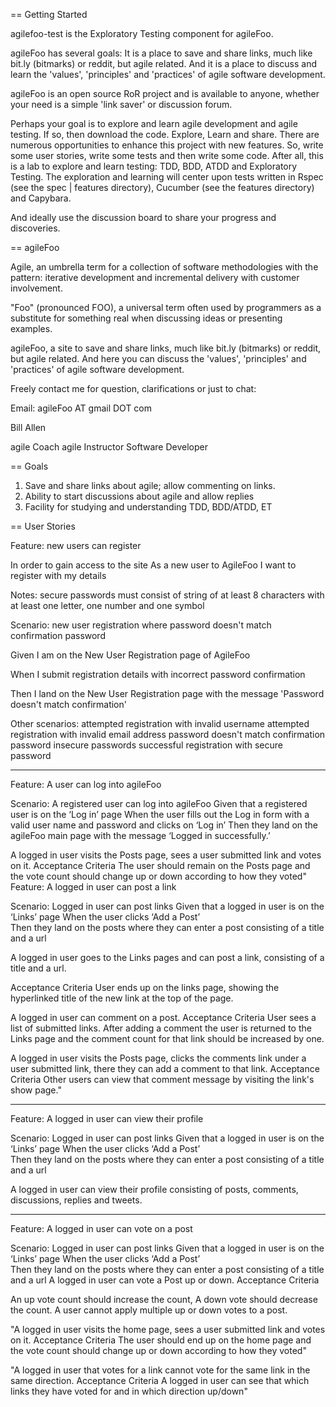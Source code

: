 == Getting Started

agilefoo-test is the Exploratory Testing component for agileFoo.

agileFoo has several goals: It is a place to save and share links, much like bit.ly (bitmarks) or reddit, but agile related. And it is a place to discuss and learn the 'values', 'principles' and 'practices' of agile software development.

agileFoo is an open source RoR project and is available to anyone, whether your need is a simple 'link saver' or discussion forum.

Perhaps your goal is to explore and learn agile development and agile testing. If so, then download the code. Explore, Learn and share. There are numerous opportunities to enhance this project with new features. So, write some user stories, write some tests and then write some code. After all, this is a lab to explore and learn testing: TDD, BDD, ATDD and Exploratory Testing. The exploration and learning will center upon tests written in Rspec (see the spec | features directory), Cucumber (see the features directory) and Capybara.

And ideally use the discussion board to share your progress and discoveries.

== agileFoo

Agile, an umbrella term for a collection of software methodologies with the pattern: iterative development and incremental delivery with customer involvement.

"Foo" (pronounced FOO), a universal term often used by programmers as a substitute for something real when discussing ideas or presenting examples. 

agileFoo, a site to save and share links, much like bit.ly (bitmarks) or reddit, but agile related. And here you can discuss the 'values', 'principles' and 'practices' of agile software development.

Freely contact me for question, clarifications or just to chat:

Email:  agileFoo AT gmail DOT com

Bill Allen

agile Coach
agile Instructor
Software Developer

== Goals

1. Save and share links about agile; allow commenting on links.
2. Ability to start discussions about agile and allow replies
3. Facility for studying and understanding TDD, BDD/ATDD, ET


== User Stories

Feature: new users can register 

In order to gain access to the site
As a new user to AgileFoo
I want to register with my details


Notes: secure passwords must consist of string of at least 8 characters with at least one letter, one number and one symbol

Scenario: new user registration where password doesn't match confirmation password

Given I am on the New User Registration page of AgileFoo

When I submit registration details with incorrect password confirmation

Then I land on the New User Registration page with the message 'Password doesn't match confirmation'

Other scenarios:
attempted registration with invalid username
attempted registration with invalid email address
password doesn't match confirmation password
insecure passwords 
successful registration with secure password

_______________________________________________________________


Feature: A user can log into agileFoo 

Scenario: A registered user can log into agileFoo 
Given that a registered user is on the ‘Log in’ page
When the user fills out the Log in form with a valid user name and password and clicks on ‘Log in’ 
Then they land on the agileFoo main page with the message ‘Logged in successfully.’


A logged in user visits the Posts page, sees a user submitted link and votes on it.
Acceptance Criteria
The user should remain on the Posts page and the vote count should change up or down according to how they voted"
Feature: A logged in user can post a link 

Scenario: Logged in user can post links 
Given that a logged in user is on the ‘Links’ page
When the user clicks ‘Add a Post’  
Then they land on the posts where they can enter a post consisting of a title and a url

A logged in user goes to the Links pages and can post a link, consisting of a title and a url.

Acceptance Criteria
User ends up on the links page, showing the hyperlinked title of the new link at the top of the page. 


A logged in user can comment on a post.
Acceptance Criteria
User sees a list of submitted links.
After adding a comment the user is returned to the Links page and the comment count for that link should be increased by one. 

A logged in user visits the Posts page, clicks the comments link under a user submitted link, there they can add a comment to that link. 
Acceptance Criteria
Other users can view that comment message by visiting the link's show page."
_______________________________________________________________

Feature: A logged in user can view their profile 

Scenario: Logged in user can post links 
Given that a logged in user is on the ‘Links’ page
When the user clicks ‘Add a Post’  
Then they land on the posts where they can enter a post consisting of a title and a url

A logged in user can view their profile consisting of posts, comments, discussions, replies and tweets.
_______________________________________________________________

Feature: A logged in user can vote on a post 

Scenario: Logged in user can post links 
Given that a logged in user is on the ‘Links’ page
When the user clicks ‘Add a Post’  
Then they land on the posts where they can enter a post consisting of a title and a url
A logged in user can vote a Post up or down.
Acceptance Criteria

An up vote count should increase the count, A down vote should decrease the count. A user cannot apply multiple up or down votes to a post. 

"A logged in user visits the home page, sees a user submitted link and votes on it.
Acceptance Criteria
The user should end up on the home page and the vote count should change up or down according to how they voted"

"A logged in user that votes for a link cannot vote for the same link in the same direction. 
Acceptance Criteria
A logged in user can see that which links they have voted for and in which direction up/down"



